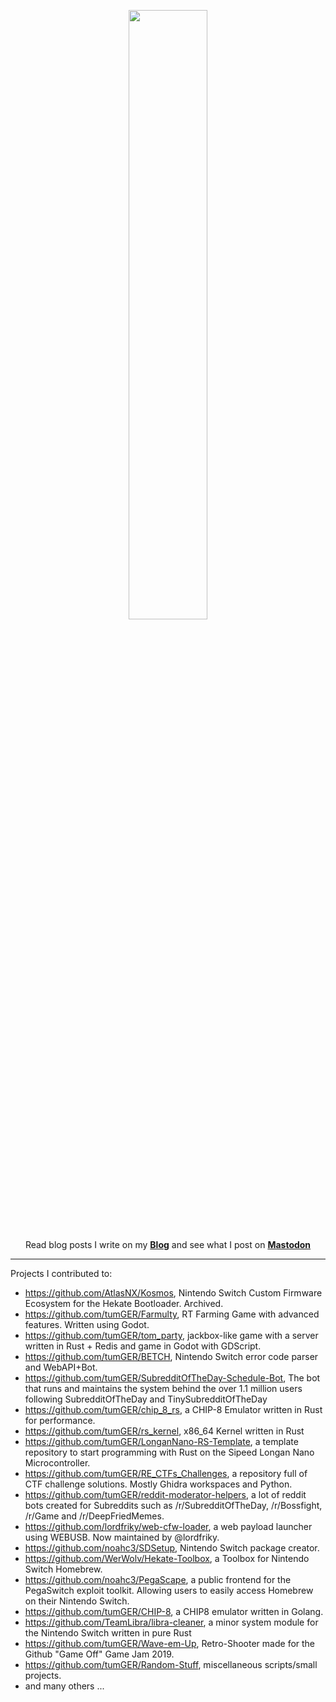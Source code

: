 <p align="center">
  <img src="https://66.media.tumblr.com/a98121a269716795ce3e76ea05986cb1/tumblr_pf2d2ikr321vjpqr1o2_500.gif" height="50%" width="50%">
  <br><br>
  Read blog posts I write on my <b><a href="https://tomger.eu">Blog</a></b>
  and see what I post on <b><a rel="me" href="https://norden.social/@tomGER">Mastodon</a></b>
</p>

---

Projects I contributed to:
 - https://github.com/AtlasNX/Kosmos, Nintendo Switch Custom Firmware Ecosystem for the Hekate Bootloader. Archived.
 - https://github.com/tumGER/Farmulty, RT Farming Game with advanced features. Written using Godot.
 - https://github.com/tumGER/tom_party, jackbox-like game with a server written in Rust + Redis and game in Godot with GDScript.
 - https://github.com/tumGER/BETCH, Nintendo Switch error code parser and WebAPI+Bot.
 - https://github.com/tumGER/SubredditOfTheDay-Schedule-Bot, The bot that runs and maintains the system behind the over 1.1 million users following SubredditOfTheDay and TinySubredditOfTheDay
 - https://github.com/tumGER/chip_8_rs, a CHIP-8 Emulator written in Rust for performance.
 - https://github.com/tumGER/rs_kernel, x86_64 Kernel written in Rust
 - https://github.com/tumGER/LonganNano-RS-Template, a template repository to start programming with Rust on the Sipeed Longan Nano Microcontroller.
 - https://github.com/tumGER/RE_CTFs_Challenges, a repository full of CTF challenge solutions. Mostly Ghidra workspaces and Python.
 - https://github.com/tumGER/reddit-moderator-helpers, a lot of reddit bots created for Subreddits such as /r/SubredditOfTheDay, /r/Bossfight, /r/Game and /r/DeepFriedMemes.
 - https://github.com/lordfriky/web-cfw-loader, a web payload launcher using WEBUSB. Now maintained by @lordfriky.
 - https://github.com/noahc3/SDSetup, Nintendo Switch package creator.
 - https://github.com/WerWolv/Hekate-Toolbox, a Toolbox for Nintendo Switch Homebrew.
 - https://github.com/noahc3/PegaScape, a public frontend for the PegaSwitch exploit toolkit. Allowing users to easily access Homebrew on their Nintendo Switch.
 - https://github.com/tumGER/CHIP-8, a CHIP8 emulator written in Golang.
 - https://github.com/TeamLibra/libra-cleaner, a minor system module for the Nintendo Switch written in pure Rust
 - https://github.com/tumGER/Wave-em-Up, Retro-Shooter made for the Github "Game Off" Game Jam 2019.
 - https://github.com/tumGER/Random-Stuff, miscellaneous scripts/small projects.
 - and many others ...
